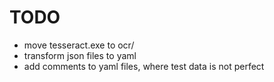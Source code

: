 # TODO

 - move tesseract.exe to ocr/
 - transform json files to yaml
 - add comments to yaml files, where test data is not perfect